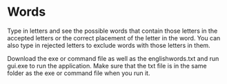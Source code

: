 # Words
Type in letters and see the possible words that contain those letters in the accepted letters or the correct placement of the letter in the word. You can also type in rejected letters to exclude words with those letters in them. 

Download the exe or command file as well as the englishwords.txt and run gui.exe to run the application. Make sure that the txt file is in the same folder as the exe or command file when you run it.
